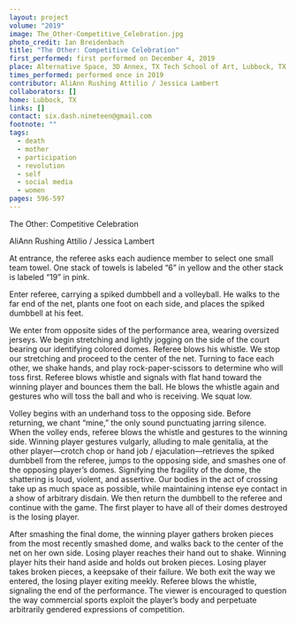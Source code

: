```yaml
---
layout: project
volume: "2019"
image: The_Other-Competitive_Celebration.jpg
photo_credit: Ian Breidenbach
title: "The Other: Competitive Celebration"
first_performed: first performed on December 4, 2019
place: Alternative Space, 3D Annex, TX Tech School of Art, Lubbock, TX
times_performed: performed once in 2019
contributor: AliAnn Rushing Attilio / Jessica Lambert
collaborators: []
home: Lubbock, TX
links: []
contact: six.dash.nineteen@gmail.com
footnote: ""
tags:
  - death
  - mother
  - participation
  - revolution
  - self
  - social media
  - women
pages: 596-597
---
```


The Other: Competitive Celebration

AliAnn Rushing Attilio / Jessica Lambert

At entrance, the referee asks each audience member to select one small team towel. One stack of towels is labeled “6” in yellow and the other stack is labeled “19” in pink.

Enter referee, carrying a spiked dumbbell and a volleyball. He walks to the far end of the net, plants one foot on each side, and places the spiked dumbbell at his feet.

We enter from opposite sides of the performance area, wearing oversized jerseys. We begin stretching and lightly jogging on the side of the court bearing our identifying colored domes. Referee blows his whistle. We stop our stretching and proceed to the center of the net. Turning to face each other, we shake hands, and play rock-paper-scissors to determine who will toss first. Referee blows whistle and signals with flat hand toward the winning player and bounces them the ball. He blows the whistle again and gestures who will toss the ball and who is receiving. We squat low.

Volley begins with an underhand toss to the opposing side. Before returning, we chant “mine,” the only sound punctuating jarring silence. When the volley ends, referee blows the whistle and gestures to the winning side. Winning player gestures vulgarly, alluding to male genitalia, at the other player—crotch chop or hand job / ejaculation—retrieves the spiked dumbbell from the referee, jumps to the opposing side, and smashes one of the opposing player’s domes. Signifying the fragility of the dome, the shattering is loud, violent, and assertive. Our bodies in the act of crossing take up as much space as possible, while maintaining intense eye contact in a show of arbitrary disdain. We then return the dumbbell to the referee and continue with the game. The first player to have all of their domes destroyed is the losing player.

After smashing the final dome, the winning player gathers broken pieces from the most recently smashed dome, and walks back to the center of the net on her own side. Losing player reaches their hand out to shake. Winning player hits their hand aside and holds out broken pieces. Losing player takes broken pieces, a keepsake of their failure. We both exit the way we entered, the losing player exiting meekly. Referee blows the whistle, signaling the end of the performance. The viewer is encouraged to question the way commercial sports exploit the player’s body and perpetuate arbitrarily gendered expressions of competition.
